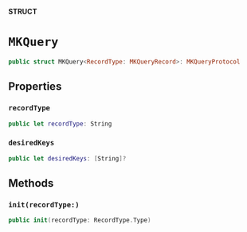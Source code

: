 **STRUCT**

# `MKQuery`

```swift
public struct MKQuery<RecordType: MKQueryRecord>: MKQueryProtocol
```

## Properties
### `recordType`

```swift
public let recordType: String
```

### `desiredKeys`

```swift
public let desiredKeys: [String]?
```

## Methods
### `init(recordType:)`

```swift
public init(recordType: RecordType.Type)
```
